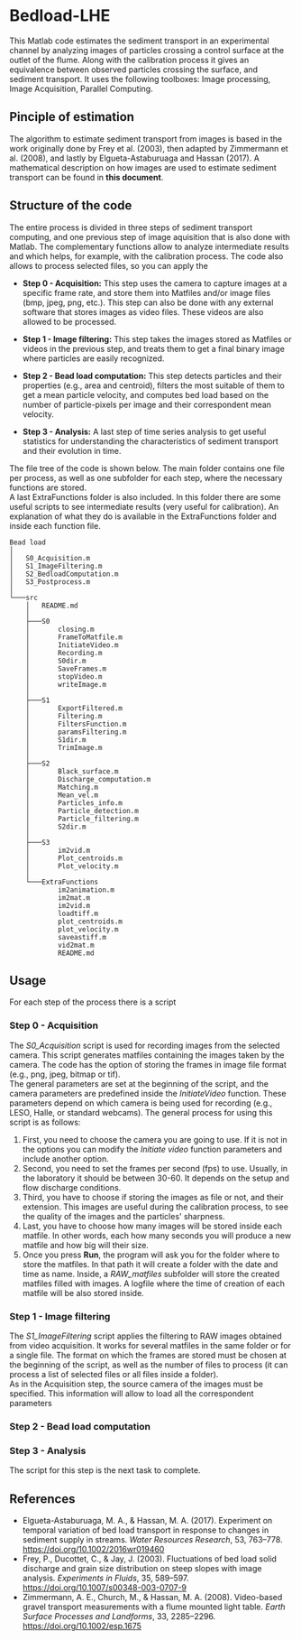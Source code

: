 # Bedload-LHE
 
This Matlab code estimates the sediment transport in an experimental channel by analyzing images of particles crossing a control surface at the outlet of the flume. Along with the calibration process it gives an equivalence between observed particles crossing the surface, and sediment transport. It uses the following toolboxes: Image processing, Image Acquisition, Parallel Computing.

## Pinciple of estimation

The algorithm to estimate sediment transport from images is based in the work originally done by Frey et al. (2003), then adapted by Zimmermann et al. (2008), and lastly by Elgueta-Astaburuaga and Hassan (2017). A mathematical description on how images are used to estimate sediment transport can be found in **this document**.

## Structure of the code

The entire process is divided in three steps of sediment transport computing, and one previous step of image aquisition that is also done with Matlab. The complementary functions allow to analyze intermediate results and which helps, for example, with the calibration process. The code also allows to process selected files, so you can apply the 

- **Step 0 - Acquisition:** This step uses the camera to capture images at a specific frame rate, and store them into Matfiles and/or image files (bmp, jpeg, png, etc.). This step can also be done with any external software that stores images as video files. These videos are also allowed to be processed.

- **Step 1 - Image filtering:** This step takes the images stored as Matfiles or videos in the previous step, and treats them to get a final binary image where particles are easily recognized. 

- **Step 2 - Bead load computation:** This step detects particles and their properties (e.g., area and centroid), filters the most suitable of them to get a mean particle velocity, and computes bed load based on the number of particle-pixels per image and their correspondent mean velocity.

- **Step 3 - Analysis:** A last step of time series analysis to get useful statistics for understanding the characteristics of sediment transport and their evolution in time.

The file tree of the code is shown below. The main folder contains one file per process, as well as one subfolder for each step, where the necessary functions are stored.  
A last ExtraFunctions folder is also included. In this folder there are some useful scripts to see intermediate results (very useful for calibration). An explanation of what they do is available in the ExtraFunctions folder and inside each function file.

```
Bead load 
│
│   S0_Acquisition.m
│   S1_ImageFiltering.m
│   S2_BedloadComputation.m
│   S3_Postprocess.m
│
└───src
    │   README.md
    │
    ├───S0
    │       closing.m
    │       FrameToMatfile.m
    │       InitiateVideo.m
    │       Recording.m
    │       S0dir.m
    │       SaveFrames.m
    │       stopVideo.m
    │       writeImage.m
    │
    ├───S1
    │       ExportFiltered.m
    │       Filtering.m
    │       FiltersFunction.m
    │       paramsFiltering.m
    │       S1dir.m
    │       TrimImage.m
    │
    ├───S2
    │       Black_surface.m
    │       Discharge_computation.m
    │       Matching.m
    │       Mean_vel.m
    │       Particles_info.m
    │       Particle_detection.m
    │       Particle_filtering.m
    │       S2dir.m
    │
    ├───S3
    │       im2vid.m
    │       Plot_centroids.m
    │       Plot_velocity.m
    │        
    └───ExtraFunctions
            im2animation.m
            im2mat.m
            im2vid.m
            loadtiff.m
            plot_centroids.m
            plot_velocity.m
            saveastiff.m
            vid2mat.m
            README.md

```

## Usage

For each step of the process there is a script 

### Step 0 - Acquisition

The *S0_Acquisition* script is used for recording images from the selected camera. This script generates matfiles containing the images taken by the camera. The code has the option of storing the frames in image file format (e.g., png, jpeg, bitmap or tif).  
The general parameters are set at the beginning of the script, and the camera parameters are predefined inside the *InitiateVideo* function. These parameters depend on which camera is being used for recording (e.g., LESO, Halle, or standard webcams). The general process for using this script is as follows:  
1. First, you need to choose the camera you are going to use. If it is not in the options you can modify the *Initiate video* function parameters and include another option.  
2. Second, you need to set the frames per second (fps) to use. Usually, in the laboratory it should be between 30-60. It depends on the setup and flow discharge conditions.  
3. Third, you have to choose if storing the images as file or not, and their extension. This images are useful during the calibration process, to see the quality of the images and the particles' sharpness.   
4. Last, you have to choose how many images will be stored inside each matfile. In other words, each how many seconds you will produce a new matfile and how big will their size.  
5. Once you press **Run**, the program will ask you for the folder where to store the matfiles. In that path it will create a folder with the date and time as name. Inside, a *RAW_matfiles* subfolder will store the created matfiles filled with images. A logfile where the time of creation of each matfile will be also stored inside.

### Step 1 - Image filtering

The *S1_ImageFiltering* script applies the filtering to RAW images obtained from video acquisition. It works for several matfiles in the same folder or for a single file. The format on which the frames are stored must be chosen at the beginning of the script, as well as the number of files to process (it can process a list of selected files or all files inside a folder).  
As in the Acquisition step, the source camera of the images must be specified. This information will allow to load all the correspondent parameters

### Step 2 - Bead load computation


### Step 3 - Analysis

The script for this step is the next task to complete.

## References
- Elgueta-Astaburuaga, M. A., & Hassan, M. A. (2017). Experiment on temporal variation of bed load transport in response to changes in sediment supply in streams. *Water Resources Research*, 53, 763–778. https://doi.org/10.1002/2016wr019460
- Frey, P., Ducottet, C., & Jay, J. (2003). Fluctuations of bed load solid discharge and grain size distribution on steep slopes with image analysis. *Experiments in Fluids*, 35, 589–597. https://doi.org/10.1007/s00348-003-0707-9
- Zimmermann, A. E., Church, M., & Hassan, M. A. (2008). Video-based gravel transport measurements with a flume mounted light table. *Earth Surface Processes and Landforms*, 33, 2285–2296. https://doi.org/10.1002/esp.1675
